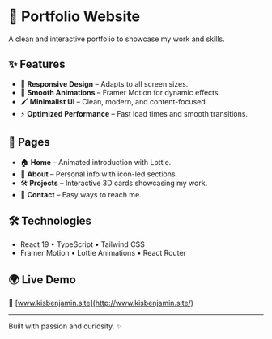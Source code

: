 # 🚀 Portfolio Website
A clean and interactive portfolio to showcase my work and skills.

## ✨ Features
- 📱 **Responsive Design** – Adapts to all screen sizes.
- 🎨 **Smooth Animations** – Framer Motion for dynamic effects.
- 🖌️ **Minimalist UI** – Clean, modern, and content-focused.
- ⚡ **Optimized Performance** – Fast load times and smooth transitions.

## 📄 Pages
- 🏠 **Home** – Animated introduction with Lottie.
- 👤 **About** – Personal info with icon-led sections.
- 🛠️ **Projects** – Interactive 3D cards showcasing my work.
- 📩 **Contact** – Easy ways to reach me.

## 🛠️ Technologies
- React 19 • TypeScript • Tailwind CSS
- Framer Motion • Lottie Animations • React Router

## 🌍 Live Demo
🔗 [www.kisbenjamin.site](http://www.kisbenjamin.site/)

---
Built with passion and curiosity. ✨

